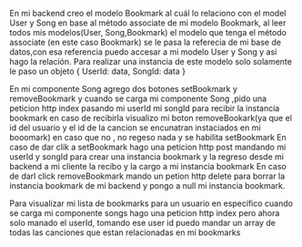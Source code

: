 En mi  backend  creo el modelo Bookmark al cuál lo relaciono con el model User y Song  en base al método associate de mi modelo Bookmark, al leer todos mis modelos(User, Song,Bookmark)
el modelo que tenga el método associate (en este caso Bookmark) se  le pasa la referecia de mi
base de  datos,con esa referencia puedo accesar a mi modelo User y Song  y asi hago la  relación.
Para realizar  una instancia de este modelo solo solamente le paso un objeto { UserId: data, SongId: data }

En mi componente Song agrego dos botones  setBookmark y removeBookmark
y  cuando se carga mi componente Song ,pido una peticion http index  pasando mi userId mi songId para recibir la instancia bookmark
en caso de recibirla  visualizo mi boton removeBookark(ya que el id del usuario y el id de la cancion se encunatran
instaciados en mi booomark) en caso que no , no regeso nada y se habilita setBookmark
En  caso de  dar clik a setBookmark hago una peticion  http post mandando mi userId y songId  para crear una instancia
bookmark  y la regreso desde mi backend a mi  cliente la  recibo y la cargo  a mi instancia  bookmark 
En caso de darl click removeBookmark mando un petion http delete para borrar la instancia 
bookmark de mi backend y pongo a null mi instancia bookmark.

Para visualizar mi lista de bookmarks para un usuario en específico cuando  se carga mi componente songs hago una peticion http index  pero ahora solo manado  el userId, tomando ese user id puedo mandar un array de  todas las canciones que estan relacionadas en mi 
bookmarks
